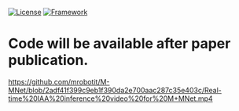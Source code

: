 [![License](https://img.shields.io/badge/License-Apache%202.0-blue.svg)](https://opensource.org/licenses/Apache-2.0)
[![Framework](https://img.shields.io/badge/PyTorch-%23EE4C2C.svg?&logo=PyTorch&logoColor=white)](https://pytorch.org/)
# Code will be available after paper publication.

https://github.com/mrobotit/M-MNet/blob/2adf41f399c9eb1f390da2e700aac287c35e403c/Real-time%20IAA%20inference%20video%20for%20M+MNet.mp4
